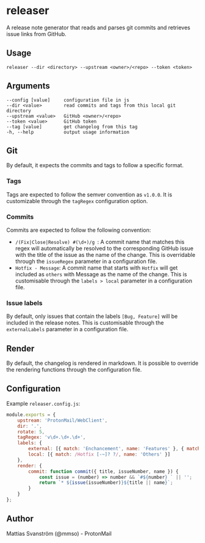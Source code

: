 # releaser

A release note generator that reads and parses git commits and retrieves issue links from GitHub.

## Usage

`releaser --dir <directory> --upstream <owner>/<repo> --token <token>`

## Arguments

```
--config [value]     configuration file in js
--dir <value>        read commits and tags from this local git directory
--upstream <value>   GitHub <owner>/<repo>
--token <value>      GitHub token
--tag [value]        get changelog from this tag
-h, --help           output usage information
```

## Git
By default, it expects the commits and tags to follow a specific format.

### Tags
Tags are expected to follow the semver convention as `v1.0.0`. It is customizable through the `tagRegex` configuration option.

### Commits
Commits are expected to follow the following convention:

* `/(Fix|Close|Resolve) #(\d+)/g `: A commit name that matches this regex will automatically be resolved to the corresponding GitHub issue with the title of the issue as the name of the change. This is overridable through the `issueRegex` parameter in a configuration file.
* `Hotfix - Message`: A commit name that starts with `Hotfix` will get included as `others` with Message as the name of the change. This is customisable through the `labels > local` parameter in a configuration file.

### Issue labels
By default, only issues that contain the labels `[Bug, Feature]` will be included in the release notes. This is customisable through the `externalLabels` parameter in a configuration file.

## Render
By default, the changelog is rendered in markdown. It is possible to override the rendering functions through the configuration file.

## Configuration
Example `releaser.config.js`:

```javascript
module.exports = {
    upstream: 'ProtonMail/WebClient',
    dir: '.',
    rotate: 5,
    tagRegex: 'v\d+.\d+.\d+',
    labels: {
        external: [{ match: 'Enchancement', name: 'Features' }, { match: 'Bug', name: 'Bugs' }],
        local: [{ match: /Hotfix [-~]? ?/, name: 'Others' }]
    },
    render: {
        commit: function commit({ title, issueNumber, name }) {
            const issue = (number) => number && `#${number} ` || '';
            return `* ${issue(issueNumber)}${title || name}`;
        }
    }
};

```

## Author

Mattias Svanström (@mmso) - ProtonMail

